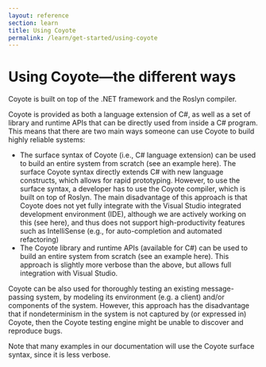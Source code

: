 ```yaml
---
layout: reference
section: learn
title: Using Coyote
permalink: /learn/get-started/using-coyote
---
```


# Using Coyote—the different ways
Coyote is built on top of the .NET framework and the Roslyn compiler.

Coyote is provided as both a language extension of C#, as well as a set of library and runtime APIs that can be directly used from inside a C# program. This means that there are two main ways someone can use Coyote to build highly reliable systems:
- The surface syntax of Coyote (i.e., C# language extension) can be used to build an entire system from scratch (see an example here). The surface Coyote syntax directly extends C# with new language constructs, which allows for rapid prototyping. However, to use the surface syntax, a developer has to use the Coyote compiler, which is built on top of Roslyn. The main disadvantage of this approach is that Coyote does not yet fully integrate with the Visual Studio integrated development environment (IDE), although we are actively working on this (see here), and thus does not support high-productivity features such as IntelliSense (e.g., for auto-completion and automated refactoring) 
- The Coyote library and runtime APIs (available for C#) can be used to build an entire system from scratch (see an example here). This approach is slightly more verbose than the above, but allows full integration with Visual Studio.

Coyote can be also used for thoroughly testing an existing message-passing system, by modeling its environment (e.g. a client) and/or components of the system. However, this approach has the disadvantage that if nondeterminism in the system is not captured by (or expressed in) Coyote, then the Coyote testing engine might be unable to discover and reproduce bugs. 

Note that many examples in our documentation will use the Coyote surface syntax, since it is less verbose.
